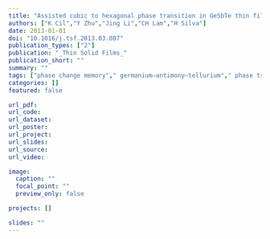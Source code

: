 ```yaml
---
title: "Assisted cubic to hexagonal phase transition in GeSbTe thin films on silicon nitride"
authors: ["K Cil","Y Zhu","Jing Li","CH Lam","H Silva"]
date: 2013-01-01
doi: "10.1016/j.tsf.2013.03.087"
publication_types: ["2"]
publication: "_Thin Solid Films_"
publication_short: ""
summary: ""
tags: ["phase change memory"," germanium–antimony–tellurium"," phase transition temperature"," face-centered cubic"," hexagonal close-packed"," substrate dependence"," silicon nitride"," silicon dioxide"]
categories: []
featured: false

url_pdf:
url_code:
url_dataset:
url_poster:
url_project:
url_slides:
url_source:
url_video:

image:
  caption: ""
  focal_point: ""
  preview_only: false

projects: []

slides: ""
---
```



